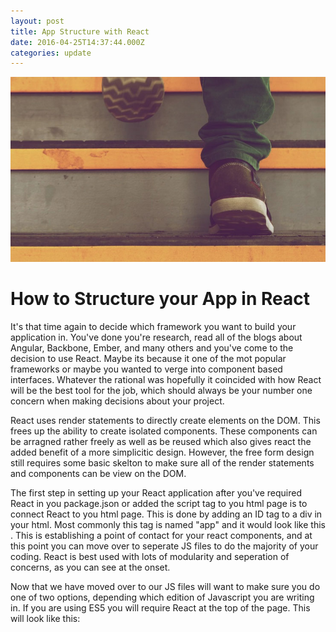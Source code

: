 ```yaml
---
layout: post
title: App Structure with React
date: 2016-04-25T14:37:44.000Z
categories: update
---
```


<img src="/images/fulls/04.jpg" class="fit image">

<h1>How to Structure your App in React</h1>

It's that time again to decide which framework you want to build your application in. You've done you're research, read all of the blogs about Angular, Backbone, Ember, and many others and you've come to the decision to use React. Maybe its because it one of the mot popular frameworks or maybe you wanted to verge into component based interfaces. Whatever the rational was hopefully it coincided with how React will be the best tool for the job, which should always be your number one concern when making decisions about your project.

React uses render statements to directly create elements on the DOM. This frees up the ability to create isolated components. These components can be arragned rather freely as well as be reused which also gives react the added benefit of a more simplicitic design. However, the free form design still requires some basic skelton to make sure all of the render statements and components can be view on the DOM.

The first step in setting up your React application after you've required React in you package.json or added the script tag to you html page is to connect React to you html page. This is done by adding an ID tag to a div in your html. Most commonly this tag is named "app" and it would look like this . This is establishing a point of contact for your react components, and at this point you can move over to seperate JS files to do the majority of your coding. React is best used with lots of modularity and seperation of concerns, as you can see at the onset.

Now that we have moved over to our JS files will want to make sure you do one of two options, depending which edition of Javascript you are writing in. If you are using ES5 you will require React at the top of the page. This will look like this: 